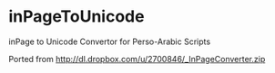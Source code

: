 # inPageToUnicode
inPage to Unicode Convertor for  Perso-Arabic Scripts

Ported from http://dl.dropbox.com/u/2700846/_InPageConverter.zip
